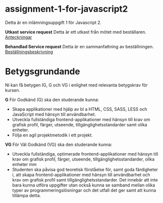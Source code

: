 # assignment-1-for-javascript2
Detta är en inlämningsuppgift 1 för Javascript 2.

**Utkast service request**
Detta är ett utkast från mötet med beställaren. [Anteckningar](./SRQ-CRMSystem.md)

**Behandlad Service request**
Detta är en sammanfattning av beställningen. [Beställningsbeskrivning](./SRQ-Behandlad-CRMSystem.md)

# Betygsgrundande
Ni kan få betygen IG, G och VG i enlighet med relevanta betygskrav för kursen.

**G** För Godkänd (G) ska den studerande kunna:
- Skapa applikationer med hjälp av bl a HTML, CSS, SASS, LESS och JavaScript med hänsyn till användbarhet.
- Utveckla fullständiga frontend-applikationer med hänsyn till krav om grafisk profil, färger, utseende, tillgänglighetsstandarder samt olika enheter.
- Följa en agil projektmetodik i ett projekt.  
 
**VG**  För Väl Godkänd (VG) ska den studerande kunna:
- Utveckla fullständiga, optimerade frontend-applikationer med hänsyn till krav om grafisk profil, färger, utseende, tillgänglighetsstandarder, olika enheter mm
- Studenten ska påvisa god teoretisk förståelse för, samt goda färdigheter i, att skapa frontend-applikationer med hänsyn till användbarhet och krav om grafisk profil samt tillgänglighetsstandarder. Det innebär att inte bara kunna utföra uppgifter utan också kunna se samband mellan olika typer av programmeringslösningar och det utfall det ger samt att kunna tillämpa detta. 